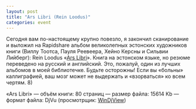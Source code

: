 ```yaml
---
layout: post
title: "Ars Libri (Rein Loodus)"
categories: event
---
```

Сегодня вам по-настоящему крупно повезло, я закончил сканирование и выложил на Rapidshare альбом великолепных эстонских художников книги (Виллу Тоотса, Пауля Реевеера, Хейно Керсны и Сильвии Лийберг): Rein Loodus «[Ars Libri](#)». Книга на эстонском языке, но резюме переведено на русский и английский. Это, пожалуй, один из лучших альбомов в моей библиотечке. Будьте осторожны! Если вы «больны» каллиграфией, ваш мозг может не выдержать и «взорваться» ко всем чертям. 8)

«Ars Libri»
— объём книги: 80 страниц
— размер файла: 15614 Kb
— формат файла: DjVu (просмотрщик: [WinDjView](https://windjview.sourceforge.net/))
